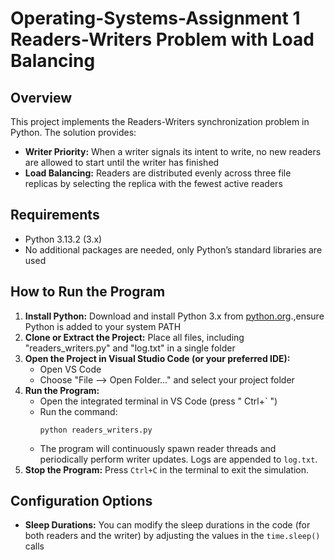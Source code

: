 # Operating-Systems-Assignment 1 Readers-Writers Problem with Load Balancing

## Overview
This project implements the Readers-Writers synchronization problem in Python. The solution provides:
- **Writer Priority:** When a writer signals its intent to write, no new readers are allowed to start until the writer has finished
- **Load Balancing:** Readers are distributed evenly across three file replicas by selecting the replica with the fewest active readers

## Requirements
- Python 3.13.2 (3.x)
- No additional packages are needed, only Python’s standard libraries are used

## How to Run the Program
1. **Install Python:** Download and install Python 3.x from [python.org](https://www.python.org/downloads/).,ensure Python is added to your system PATH
2. **Clone or Extract the Project:** Place all files, including "readers_writers.py" and "log.txt" in a single folder
3. **Open the Project in Visual Studio Code (or your preferred IDE):**
   - Open VS Code
   - Choose "File --> Open Folder..." and select your project folder
4. **Run the Program:**
   - Open the integrated terminal in VS Code (press " Ctrl+` ")
   - Run the command:
     ```
     python readers_writers.py
     ```
   - The program will continuously spawn reader threads and periodically perform writer updates. Logs are appended to `log.txt`.
5. **Stop the Program:** Press `Ctrl+C` in the terminal to exit the simulation.

## Configuration Options
- **Sleep Durations:** You can modify the sleep durations in the code (for both readers and the writer) by adjusting the values in the `time.sleep()` calls

